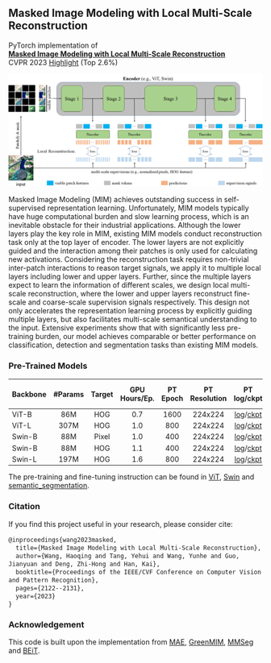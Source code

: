 ## Masked Image Modeling with Local Multi-Scale Reconstruction
PyTorch implementation of
<br>
[**Masked Image Modeling with Local Multi-Scale Reconstruction**](https://arxiv.org/pdf/2303.05251v1.pdf)
<br>
CVPR 2023 [Highlight](email.pdf) (Top 2.6%)

<p align="center">
  <img src="model.png" width="1000">
</p>

Masked Image Modeling (MIM) achieves outstanding success in self-supervised representation learning. Unfortunately, MIM models typically have huge computational burden and slow learning process, which is an inevitable obstacle for their industrial applications. Although the lower layers play the key role in MIM, existing MIM models conduct reconstruction task only at the top layer of encoder. The lower layers are not explicitly guided and the interaction among their patches is only used for calculating new activations. Considering the reconstruction task requires non-trivial inter-patch interactions to reason target signals, we apply it to multiple local layers including lower and upper layers. Further, since the multiple layers expect to learn the information of different scales, we design local multi-scale reconstruction, where the lower and upper layers reconstruct fine-scale and coarse-scale supervision signals respectively. This design not only accelerates the representation learning process by explicitly guiding multiple layers, but also facilitates multi-scale semantical understanding to the input. Extensive experiments show that with significantly less pre-training burden, our model achieves comparable or better performance on classification, detection and segmentation tasks than existing MIM models.

### Pre-Trained Models

| Backbone | #Params | Target | GPU Hours/Ep. | PT Epoch | PT Resolution |             PT log/ckpt              | Top-1 (%) |
|:---------|:-------:|:------:|:-------------:|:--------:|:-------------:|:------------------------------------:|:---------:|
| ViT-B    |   86M   |  HOG   |      0.7      |   1600   |    224x224    |      [log](https://github.com/Haoqing-Wang/LocalMIM/releases/download/pretrain/vit_base_localmim_hog_1600ep_pretrain.txt)/[ckpt](https://github.com/Haoqing-Wang/LocalMIM/releases/download/pretrain/vit_base_localmim_hog_1600ep_pretrain.pth)      |   84.0    |
| ViT-L    |  307M   |  HOG   |      1.0      |   800    |    224x224    |      [log](https://github.com/Haoqing-Wang/LocalMIM/releases/download/pretrain/vit_large_localmim_hog_800ep_pretrain.txt)/[ckpt](https://github.com/Haoqing-Wang/LocalMIM/releases/download/pretrain/vit_large_localmim_hog_800ep_pretrain.pth)      |   85.8    |
| Swin-B   |   88M   | Pixel  |      1.0      |   400    |    224x224    |      [log](https://github.com/Haoqing-Wang/LocalMIM/releases/download/pretrain/swin_base_localmim_pixel_400ep_pretrain.txt)/[ckpt](https://github.com/Haoqing-Wang/LocalMIM/releases/download/pretrain/swin_base_localmim_pixel_400ep_pretrain.pth)      |   84.0    |
| Swin-B   |   88M   |  HOG   |      1.1      |   400    |    224x224    |      [log](https://github.com/Haoqing-Wang/LocalMIM/releases/download/pretrain/swin_base_localmim_hog_400ep_pretrain.txt)/[ckpt](https://github.com/Haoqing-Wang/LocalMIM/releases/download/pretrain/swin_base_localmim_hog_400ep_pretrain.pth)      |   84.1    |
| Swin-L   |  197M   |  HOG   |      1.6      |   800    |    224x224    |      [log](https://github.com/Haoqing-Wang/LocalMIM/releases/download/pretrain/swin_large_localmim_hog_800ep_pretrain.txt)/[ckpt](https://github.com/Haoqing-Wang/LocalMIM/releases/download/pretrain/swin_large_localmim_hog_800ep_pretrain.pth)      |   85.6    |

The pre-training and fine-tuning instruction can be found in [ViT](ViT/README.md), [Swin](Swin/README.md) and [semantic_segmentation](semantic_segmentation/README.md).

### Citation
If you find this project useful in your research, please consider cite:
```
@inproceedings{wang2023masked,
  title={Masked Image Modeling with Local Multi-Scale Reconstruction},
  author={Wang, Haoqing and Tang, Yehui and Wang, Yunhe and Guo, Jianyuan and Deng, Zhi-Hong and Han, Kai},
  booktitle={Proceedings of the IEEE/CVF Conference on Computer Vision and Pattern Recognition},
  pages={2122--2131},
  year={2023}
}
```

### Acknowledgement

This code is built upon the implementation from [MAE](https://github.com/facebookresearch/mae), [GreenMIM](https://github.com/LayneH/GreenMIM), [MMSeg](https://github.com/open-mmlab/mmsegmentation) and [BEiT](https://github.com/microsoft/unilm/tree/master/beit).
